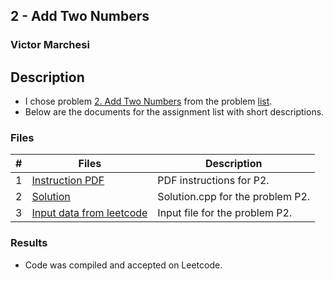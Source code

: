 ## 2 - Add Two Numbers
### Victor Marchesi

## Description

- I chose problem [2. Add Two Numbers](https://leetcode.com/problems/add-two-numbers/) from the problem [list](https://github.com/rugbyprof/4883-Programming_Techniques/tree/master/Assignments/A05).
- Below are the documents for the assignment list with short descriptions.

### Files

|   #   | Files    | Description                      |
| :---: | -------- | -------------------------------- |
|  1  | [Instruction PDF](./add_two_numbers.pdf) | PDF instructions for P2. |
|  2  | [Solution](./solution.cpp) | Solution.cpp for the problem P2. |
|  3  | [Input data from leetcode](./input.txt) | Input file for the problem P2. |

### Results

- Code was compiled and accepted on Leetcode.